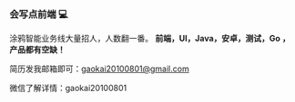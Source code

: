 <!--
**FrankKai/FrankKai** is a ✨ _special_ ✨ repository because its `README.md` (this file) appears on your GitHub profile.

Here are some ideas to get you started:

- 🔭 I’m currently working on ...
- 🌱 I’m currently learning ...
- 👯 I’m looking to collaborate on ...
- 🤔 I’m looking for help with ...
- 💬 Ask me about ...
- 📫 How to reach me: ...
- 😄 Pronouns: ...
- ⚡ Fun fact: ...
-->

### 会写点前端 💻


涂鸦智能业务线大量招人，人数翻一番。
**前端，UI，Java，安卓，测试，Go ，产品都有空缺！**

简历发我邮箱即可：gaokai20100801@gmail.com 

微信了解详情：gaokai20100801
